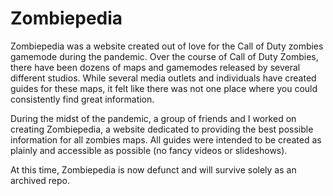 # Zombiepedia

Zombiepedia was a website created out of love for the Call of Duty zombies gamemode during the pandemic. Over the course of Call of Duty Zombies, there have been dozens of maps and gamemodes released by several different studios. While several media outlets and individuals have created guides for these maps, it felt like there was not one place where you could consistently find great information. 

During the midst of the pandemic, a group of friends and I worked on creating Zombiepedia, a website dedicated to providing the best possible information for all zombies maps. All guides were intended to be created as plainly and accessible as possible (no fancy videos or slideshows).

At this time, Zombiepedia is now defunct and will survive solely as an archived repo.
